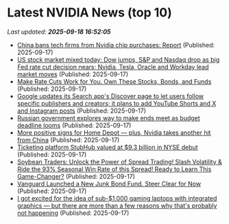 # Latest NVIDIA News (top 10)
_Last updated: **2025-09-18 16:52:05**_

- [China bans tech firms from Nvidia chip purchases: Report](https://www.aljazeera.com/economy/2025/9/17/china-bans-tech-firms-from-nvidia-chip-purchases-report) (Published: 2025-09-17)
- [US stock market mixed today: Dow jumps, S&P and Nasdaq drop as big Fed rate cut decision nears; Nvidia, Tesla, Oracle and Workday lead market moves](https://economictimes.indiatimes.com/news/international/us/us-stock-market-mixed-today-dow-jumps-sp-and-nasdaq-drop-as-big-fed-rate-cut-decision-nears-nvidia-tesla-oracle-and-workday-lead-market-moves/articleshow/123949991.cms) (Published: 2025-09-17)
- [Make Rate Cuts Work for You. Own These Stocks, Bonds, and Funds](https://biztoc.com/x/d85f65880d7da845) (Published: 2025-09-17)
- [Google updates its Search app's Discover page to let users follow specific publishers and creators; it plans to add YouTube Shorts and X and Instagram posts](https://biztoc.com/x/d74141d348ab5c31) (Published: 2025-09-17)
- [Russian government explores way to make ends meet as budget deadline looms](https://biztoc.com/x/eaf66aa90e081c98) (Published: 2025-09-17)
- [More positive signs for Home Depot — plus, Nvidia takes another hit from China](https://biztoc.com/x/2cce599c29841cb6) (Published: 2025-09-17)
- [Ticketing platform StubHub valued at $9.3 billion in NYSE debut](https://biztoc.com/x/cd347f7d7dfe524b) (Published: 2025-09-17)
- [Soybean Traders: Unlock the Power of Spread Trading! Slash Volatility & Ride the 93% Seasonal Win Rate of this Spread! Ready to Learn This Game-Changer?](https://biztoc.com/x/47d88fb88da1c68c) (Published: 2025-09-17)
- [Vanguard Launched a New Junk Bond Fund. Steer Clear for Now](https://biztoc.com/x/a1c3935365c62fe9) (Published: 2025-09-17)
- [I got excited for the idea of sub-$1,000 gaming laptops with integrated graphics — but there are more than a few reasons why that's probably not happening](https://www.tomshardware.com/laptops/gaming-laptops/i-got-excited-for-the-idea-of-sub-usd1-000-gaming-laptops-with-integrated-graphics-but-there-are-more-than-a-few-reasons-why-thats-probably-not-happening) (Published: 2025-09-17)
